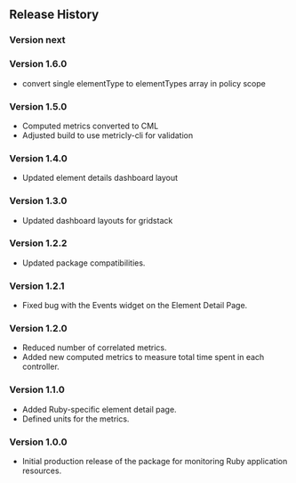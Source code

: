 ## Release History

### Version next

### Version 1.6.0

* convert single elementType to elementTypes array in policy scope

### Version 1.5.0

* Computed metrics converted to CML
* Adjusted build to use metricly-cli for validation

### Version 1.4.0

* Updated element details dashboard layout

### Version 1.3.0

* Updated dashboard layouts for gridstack

### Version 1.2.2

* Updated package compatibilities.

### Version 1.2.1

* Fixed bug with the Events widget on the Element Detail Page.

### Version 1.2.0

* Reduced number of correlated metrics.
* Added new computed metrics to measure total time spent in each controller.

### Version 1.1.0

* Added Ruby-specific element detail page.
* Defined units for the metrics.

### Version 1.0.0

* Initial production release of the package for monitoring Ruby application resources.
